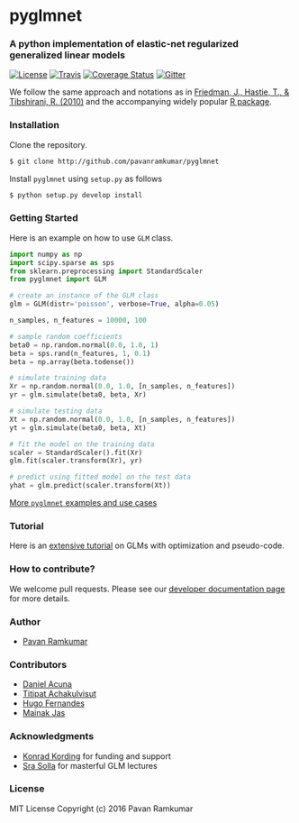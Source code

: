 # pyglmnet
### A python implementation of elastic-net regularized generalized linear models

[![License](https://img.shields.io/badge/license-MIT-blue.svg?style=flat)](https://github.com/pavanramkumar/pyglmnet/blob/master/LICENSE) [![Travis](https://api.travis-ci.org/pavanramkumar/pyglmnet.svg?branch=master "Travis")](https://travis-ci.org/pavanramkumar/pyglmnet)
[![Coverage Status](https://coveralls.io/repos/github/pavanramkumar/pyglmnet/badge.svg?branch=master)](https://coveralls.io/github/pavanramkumar/pyglmnet?branch=master)
[![Gitter](https://badges.gitter.im/pavanramkumar/pyglmnet.svg)](https://gitter.im/pavanramkumar/pyglmnet?utm_source=badge&utm_medium=badge&utm_campaign=pr-badge)

We follow the same approach and notations as in
[Friedman, J., Hastie, T., & Tibshirani, R. (2010)](https://core.ac.uk/download/files/153/6287975.pdf)
and the accompanying widely popular [R package](https://web.stanford.edu/~hastie/glmnet/glmnet_alpha.html).

### Installation

Clone the repository.

```bash
$ git clone http://github.com/pavanramkumar/pyglmnet
```

Install `pyglmnet` using `setup.py` as follows

```bash
$ python setup.py develop install
```

### Getting Started

Here is an example on how to use `GLM` class.

```python
import numpy as np
import scipy.sparse as sps
from sklearn.preprocessing import StandardScaler
from pyglmnet import GLM

# create an instance of the GLM class
glm = GLM(distr='poisson', verbose=True, alpha=0.05)

n_samples, n_features = 10000, 100

# sample random coefficients
beta0 = np.random.normal(0.0, 1.0, 1)
beta = sps.rand(n_features, 1, 0.1)
beta = np.array(beta.todense())

# simulate training data
Xr = np.random.normal(0.0, 1.0, [n_samples, n_features])
yr = glm.simulate(beta0, beta, Xr)

# simulate testing data
Xt = np.random.normal(0.0, 1.0, [n_samples, n_features])
yt = glm.simulate(beta0, beta, Xt)

# fit the model on the training data
scaler = StandardScaler().fit(Xr)
glm.fit(scaler.transform(Xr), yr)

# predict using fitted model on the test data
yhat = glm.predict(scaler.transform(Xt))
```

[More `pyglmnet` examples and use cases](http://pavanramkumar.github.io/pyglmnet/auto_examples/index.html)


### Tutorial

Here is an [extensive tutorial](http://pavanramkumar.github.io/pyglmnet/tutorial.html) on GLMs with optimization and pseudo-code.

### How to contribute?

We welcome pull requests. Please see our [developer documentation page](http://pavanramkumar.github.io/pyglmnet/developers.html) for more details.

### Author

* [Pavan Ramkumar](http:/github.com/pavanramkumar)

### Contributors

* [Daniel Acuna](http:/github.com/daniel-acuna)
* [Titipat Achakulvisut](http:/github.com/titipata)
* [Hugo Fernandes](http:/github.com/hugoguh)
* [Mainak Jas](http:/github.com/jasmainak)

### Acknowledgments

* [Konrad Kording](http://kordinglab.com) for funding and support
* [Sra Solla](http://www.physics.northwestern.edu/people/joint-faculty/sara-solla.html) for masterful GLM lectures

### License

MIT License Copyright (c) 2016 Pavan Ramkumar
